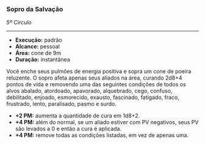 ### Sopro da Salvação
*5º Círculo*
___
- **Execução:** padrão
- **Alcance:** pessoal
- **Área:** cone de 9m
- **Duração:** instantânea

Você enche seus pulmões de energia positiva e sopra um cone de poeira reluzente. O sopro afeta apenas seus aliados na área, curando 2d8+4 pontos de vida e removendo uma das seguintes condições de todos os alvos abalado, atordoado, apavorado, alquebrado, cego, confuso, debilitado, enjoado, esmorecido, exausto, fascinado, fatigado, fraco, frustrado, lento, paralisado, pasmo e surdo.

- **+2 PM:** aumenta a quantidade de cura em 1d8+2.
- **+4 PM:** além do normal, se um aliado estiver com PV negativos, seus PV são levados a 0 e então a cura é aplicada.
- **+4 PM:** remove todas as condições listadas, em vez de apenas uma.